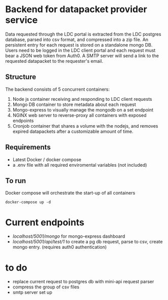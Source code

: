 # Backend for datapacket provider service

Data requested through the LDC portal is extracted from the LDC postgres database, parsed into csv format, and compressed into a zip file. An persistent entry for each request is stored on a standalone mongo DB. Users need to be logged in the LDC client portal and each request must bear a JSON web token from Auth0. A SMTP server will send a link to the requested datapacket to the requester's email.

## Structure
The backend consists of 5 concurrent containers: 
1. Node js container receiving and responding to LDC client requests
2. Mongo DB container to store metadata about each request 
3. Mongo-express to visually manage the mongodb on a set endpoint
4. NGINX web server to reverse-proxy all containers with exposed endpoints
5. Cronjob container that shares a volume with the nodejs, and removes expired datapackets after a customizable amount of time.

## Requirements
- Latest Docker / docker compose 
- a .env file with all required enviromental variables (not included)

## To run 

Docker compose will orchestrate the start-up of all containers

``` docker-compose up -d ```

# Current endpoints 

- *localhost/5001/mongo* for mongo-express dashboard 
- *localhost/5001/api/test/1* to create a pg db request, parse to csv, create mongo entry. (requires auth0 authentication)

# to do 
- replace current request to postgres db with mini-api request parser 
- compress the group of csv files 
- smtp server set up